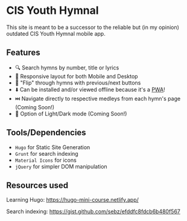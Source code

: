 # CIS Youth Hymnal

This site is meant to be a successor to the reliable but (in my opinion) outdated CIS Youth Hymnal mobile app.

## Features

- 🔍 Search hymns by number, title or lyrics
- 📱 Responsive layout for both Mobile and Desktop
- 📖 "Flip" through hymns with previous/next buttons
- ⬇️ Can be installed and/or viewed offline because it's a [PWA](https://en.wikipedia.org/wiki/Progressive_web_app)!
- ⏭️ Navigate directly to respective medleys from each hymn's page (Coming Soon!)
- 🌙 Option of Light/Dark mode (Coming Soon!)

## Tools/Dependencies

- `Hugo` for Static Site Generation
- `Grunt` for search indexing
- `Material Icons` for icons
- `jQuery` for simpler DOM manipulation

## Resources used

Learning Hugo: https://hugo-mini-course.netlify.app/

Search indexing: https://gist.github.com/sebz/efddfc8fdcb6b480f567
